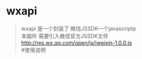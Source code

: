 #                                  wxapi 
> wxapi 是一个封装了 微信JSSDK一个javascriptp <br />
>本插件 需要引入微信官方JSSDK文件  <http://res.wx.qq.com/open/js/jweixin-1.0.0.js>  
#使用说明
